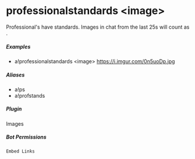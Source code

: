 # professionalstandards &lt;image&gt;

Professional's have standards. Images in chat from the last 25s will count as <image>.
			

##### Examples

* a!professionalstandards &lt;image&gt; https://i.imgur.com/0n5uoDp.jpg


##### Aliases

* a!ps
* a!profstands


##### Plugin
Images


##### Bot Permissions
`Embed Links`